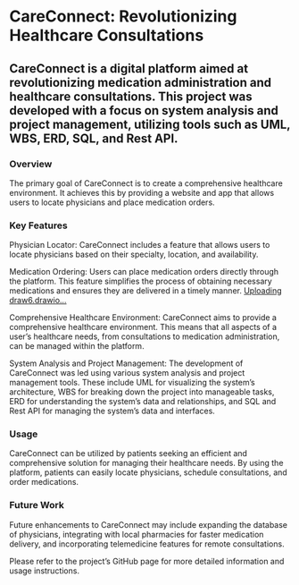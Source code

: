 # CareConnect: Revolutionizing Healthcare Consultations

## CareConnect is a digital platform aimed at revolutionizing medication administration and healthcare consultations. This project was developed with a focus on system analysis and project management, utilizing tools such as UML, WBS, ERD, SQL, and Rest API.

### Overview
The primary goal of CareConnect is to create a comprehensive healthcare environment. It achieves this by providing a website and app that allows users to locate physicians and place medication orders.

### Key Features
Physician Locator: CareConnect includes a feature that allows users to locate physicians based on their specialty, location, and availability.

Medication Ordering: Users can place medication orders directly through the platform. This feature simplifies the process of obtaining necessary medications and ensures they are delivered in a timely manner.
[Uploading draw6.drawio…]()<mxfile host="app.diagrams.net" modified="2024-02-06T18:01:05.510Z" agent="Mozilla/5.0 (Windows NT 10.0; Win64; x64) AppleWebKit/537.36 (KHTML, like Gecko) Chrome/121.0.0.0 Safari/537.36" etag="u3oYJLSw0LClOe14esai" version="23.1.1" type="device">
  <diagram name="Page-1" id="FKafXlecHgtqjbSntQCs">
    <mxGraphModel dx="1050" dy="1657" grid="1" gridSize="10" guides="1" tooltips="1" connect="1" arrows="1" fold="1" page="1" pageScale="1" pageWidth="850" pageHeight="1100" background="#D5E8D4" math="0" shadow="0">
      <root>
        <mxCell id="0" />
        <mxCell id="1" parent="0" />
        <mxCell id="N1pPKT5EksWGm8BxFDVx-1" value="Patient" style="shape=table;startSize=30;container=1;collapsible=1;childLayout=tableLayout;fixedRows=1;rowLines=0;fontStyle=1;align=center;resizeLast=1;html=1;" vertex="1" parent="1">
          <mxGeometry x="50" y="-80" width="140" height="150" as="geometry" />
        </mxCell>
        <mxCell id="N1pPKT5EksWGm8BxFDVx-2" value="" style="shape=tableRow;horizontal=0;startSize=0;swimlaneHead=0;swimlaneBody=0;fillColor=none;collapsible=0;dropTarget=0;points=[[0,0.5],[1,0.5]];portConstraint=eastwest;top=0;left=0;right=0;bottom=1;" vertex="1" parent="N1pPKT5EksWGm8BxFDVx-1">
          <mxGeometry y="30" width="140" height="30" as="geometry" />
        </mxCell>
        <mxCell id="N1pPKT5EksWGm8BxFDVx-3" value="PK" style="shape=partialRectangle;connectable=0;fillColor=none;top=0;left=0;bottom=0;right=0;fontStyle=1;overflow=hidden;whiteSpace=wrap;html=1;" vertex="1" parent="N1pPKT5EksWGm8BxFDVx-2">
          <mxGeometry width="30" height="30" as="geometry">
            <mxRectangle width="30" height="30" as="alternateBounds" />
          </mxGeometry>
        </mxCell>
        <mxCell id="N1pPKT5EksWGm8BxFDVx-4" value="PatientID" style="shape=partialRectangle;connectable=0;fillColor=none;top=0;left=0;bottom=0;right=0;align=left;spacingLeft=6;fontStyle=5;overflow=hidden;whiteSpace=wrap;html=1;" vertex="1" parent="N1pPKT5EksWGm8BxFDVx-2">
          <mxGeometry x="30" width="110" height="30" as="geometry">
            <mxRectangle width="110" height="30" as="alternateBounds" />
          </mxGeometry>
        </mxCell>
        <mxCell id="N1pPKT5EksWGm8BxFDVx-5" value="" style="shape=tableRow;horizontal=0;startSize=0;swimlaneHead=0;swimlaneBody=0;fillColor=none;collapsible=0;dropTarget=0;points=[[0,0.5],[1,0.5]];portConstraint=eastwest;top=0;left=0;right=0;bottom=0;" vertex="1" parent="N1pPKT5EksWGm8BxFDVx-1">
          <mxGeometry y="60" width="140" height="30" as="geometry" />
        </mxCell>
        <mxCell id="N1pPKT5EksWGm8BxFDVx-6" value="" style="shape=partialRectangle;connectable=0;fillColor=none;top=0;left=0;bottom=0;right=0;editable=1;overflow=hidden;whiteSpace=wrap;html=1;" vertex="1" parent="N1pPKT5EksWGm8BxFDVx-5">
          <mxGeometry width="30" height="30" as="geometry">
            <mxRectangle width="30" height="30" as="alternateBounds" />
          </mxGeometry>
        </mxCell>
        <mxCell id="N1pPKT5EksWGm8BxFDVx-7" value="FirstName" style="shape=partialRectangle;connectable=0;fillColor=none;top=0;left=0;bottom=0;right=0;align=left;spacingLeft=6;overflow=hidden;whiteSpace=wrap;html=1;" vertex="1" parent="N1pPKT5EksWGm8BxFDVx-5">
          <mxGeometry x="30" width="110" height="30" as="geometry">
            <mxRectangle width="110" height="30" as="alternateBounds" />
          </mxGeometry>
        </mxCell>
        <mxCell id="N1pPKT5EksWGm8BxFDVx-8" value="" style="shape=tableRow;horizontal=0;startSize=0;swimlaneHead=0;swimlaneBody=0;fillColor=none;collapsible=0;dropTarget=0;points=[[0,0.5],[1,0.5]];portConstraint=eastwest;top=0;left=0;right=0;bottom=0;" vertex="1" parent="N1pPKT5EksWGm8BxFDVx-1">
          <mxGeometry y="90" width="140" height="30" as="geometry" />
        </mxCell>
        <mxCell id="N1pPKT5EksWGm8BxFDVx-9" value="" style="shape=partialRectangle;connectable=0;fillColor=none;top=0;left=0;bottom=0;right=0;editable=1;overflow=hidden;whiteSpace=wrap;html=1;" vertex="1" parent="N1pPKT5EksWGm8BxFDVx-8">
          <mxGeometry width="30" height="30" as="geometry">
            <mxRectangle width="30" height="30" as="alternateBounds" />
          </mxGeometry>
        </mxCell>
        <mxCell id="N1pPKT5EksWGm8BxFDVx-10" value="DOB&lt;br&gt;" style="shape=partialRectangle;connectable=0;fillColor=none;top=0;left=0;bottom=0;right=0;align=left;spacingLeft=6;overflow=hidden;whiteSpace=wrap;html=1;" vertex="1" parent="N1pPKT5EksWGm8BxFDVx-8">
          <mxGeometry x="30" width="110" height="30" as="geometry">
            <mxRectangle width="110" height="30" as="alternateBounds" />
          </mxGeometry>
        </mxCell>
        <mxCell id="N1pPKT5EksWGm8BxFDVx-11" value="" style="shape=tableRow;horizontal=0;startSize=0;swimlaneHead=0;swimlaneBody=0;fillColor=none;collapsible=0;dropTarget=0;points=[[0,0.5],[1,0.5]];portConstraint=eastwest;top=0;left=0;right=0;bottom=0;" vertex="1" parent="N1pPKT5EksWGm8BxFDVx-1">
          <mxGeometry y="120" width="140" height="30" as="geometry" />
        </mxCell>
        <mxCell id="N1pPKT5EksWGm8BxFDVx-12" value="" style="shape=partialRectangle;connectable=0;fillColor=none;top=0;left=0;bottom=0;right=0;editable=1;overflow=hidden;whiteSpace=wrap;html=1;" vertex="1" parent="N1pPKT5EksWGm8BxFDVx-11">
          <mxGeometry width="30" height="30" as="geometry">
            <mxRectangle width="30" height="30" as="alternateBounds" />
          </mxGeometry>
        </mxCell>
        <mxCell id="N1pPKT5EksWGm8BxFDVx-13" value="MedicalHistory&lt;br&gt;" style="shape=partialRectangle;connectable=0;fillColor=none;top=0;left=0;bottom=0;right=0;align=left;spacingLeft=6;overflow=hidden;whiteSpace=wrap;html=1;" vertex="1" parent="N1pPKT5EksWGm8BxFDVx-11">
          <mxGeometry x="30" width="110" height="30" as="geometry">
            <mxRectangle width="110" height="30" as="alternateBounds" />
          </mxGeometry>
        </mxCell>
        <mxCell id="N1pPKT5EksWGm8BxFDVx-27" style="edgeStyle=orthogonalEdgeStyle;rounded=0;orthogonalLoop=1;jettySize=auto;html=1;exitX=1;exitY=0.5;exitDx=0;exitDy=0;" edge="1" parent="N1pPKT5EksWGm8BxFDVx-1" source="N1pPKT5EksWGm8BxFDVx-5" target="N1pPKT5EksWGm8BxFDVx-5">
          <mxGeometry relative="1" as="geometry" />
        </mxCell>
        <mxCell id="N1pPKT5EksWGm8BxFDVx-14" value="Medication Data" style="shape=table;startSize=30;container=1;collapsible=1;childLayout=tableLayout;fixedRows=1;rowLines=0;fontStyle=1;align=center;resizeLast=1;html=1;" vertex="1" parent="1">
          <mxGeometry x="380" y="-160" width="180" height="150" as="geometry" />
        </mxCell>
        <mxCell id="N1pPKT5EksWGm8BxFDVx-15" value="" style="shape=tableRow;horizontal=0;startSize=0;swimlaneHead=0;swimlaneBody=0;fillColor=none;collapsible=0;dropTarget=0;points=[[0,0.5],[1,0.5]];portConstraint=eastwest;top=0;left=0;right=0;bottom=1;" vertex="1" parent="N1pPKT5EksWGm8BxFDVx-14">
          <mxGeometry y="30" width="180" height="30" as="geometry" />
        </mxCell>
        <mxCell id="N1pPKT5EksWGm8BxFDVx-16" value="PK" style="shape=partialRectangle;connectable=0;fillColor=none;top=0;left=0;bottom=0;right=0;fontStyle=1;overflow=hidden;whiteSpace=wrap;html=1;" vertex="1" parent="N1pPKT5EksWGm8BxFDVx-15">
          <mxGeometry width="30" height="30" as="geometry">
            <mxRectangle width="30" height="30" as="alternateBounds" />
          </mxGeometry>
        </mxCell>
        <mxCell id="N1pPKT5EksWGm8BxFDVx-17" value="MedicationID" style="shape=partialRectangle;connectable=0;fillColor=none;top=0;left=0;bottom=0;right=0;align=left;spacingLeft=6;fontStyle=5;overflow=hidden;whiteSpace=wrap;html=1;" vertex="1" parent="N1pPKT5EksWGm8BxFDVx-15">
          <mxGeometry x="30" width="150" height="30" as="geometry">
            <mxRectangle width="150" height="30" as="alternateBounds" />
          </mxGeometry>
        </mxCell>
        <mxCell id="N1pPKT5EksWGm8BxFDVx-18" value="" style="shape=tableRow;horizontal=0;startSize=0;swimlaneHead=0;swimlaneBody=0;fillColor=none;collapsible=0;dropTarget=0;points=[[0,0.5],[1,0.5]];portConstraint=eastwest;top=0;left=0;right=0;bottom=0;" vertex="1" parent="N1pPKT5EksWGm8BxFDVx-14">
          <mxGeometry y="60" width="180" height="30" as="geometry" />
        </mxCell>
        <mxCell id="N1pPKT5EksWGm8BxFDVx-19" value="" style="shape=partialRectangle;connectable=0;fillColor=none;top=0;left=0;bottom=0;right=0;editable=1;overflow=hidden;whiteSpace=wrap;html=1;" vertex="1" parent="N1pPKT5EksWGm8BxFDVx-18">
          <mxGeometry width="30" height="30" as="geometry">
            <mxRectangle width="30" height="30" as="alternateBounds" />
          </mxGeometry>
        </mxCell>
        <mxCell id="N1pPKT5EksWGm8BxFDVx-20" value="MedicationName" style="shape=partialRectangle;connectable=0;fillColor=none;top=0;left=0;bottom=0;right=0;align=left;spacingLeft=6;overflow=hidden;whiteSpace=wrap;html=1;" vertex="1" parent="N1pPKT5EksWGm8BxFDVx-18">
          <mxGeometry x="30" width="150" height="30" as="geometry">
            <mxRectangle width="150" height="30" as="alternateBounds" />
          </mxGeometry>
        </mxCell>
        <mxCell id="N1pPKT5EksWGm8BxFDVx-21" value="" style="shape=tableRow;horizontal=0;startSize=0;swimlaneHead=0;swimlaneBody=0;fillColor=none;collapsible=0;dropTarget=0;points=[[0,0.5],[1,0.5]];portConstraint=eastwest;top=0;left=0;right=0;bottom=0;" vertex="1" parent="N1pPKT5EksWGm8BxFDVx-14">
          <mxGeometry y="90" width="180" height="30" as="geometry" />
        </mxCell>
        <mxCell id="N1pPKT5EksWGm8BxFDVx-22" value="" style="shape=partialRectangle;connectable=0;fillColor=none;top=0;left=0;bottom=0;right=0;editable=1;overflow=hidden;whiteSpace=wrap;html=1;" vertex="1" parent="N1pPKT5EksWGm8BxFDVx-21">
          <mxGeometry width="30" height="30" as="geometry">
            <mxRectangle width="30" height="30" as="alternateBounds" />
          </mxGeometry>
        </mxCell>
        <mxCell id="N1pPKT5EksWGm8BxFDVx-23" value="PrescriptionDate" style="shape=partialRectangle;connectable=0;fillColor=none;top=0;left=0;bottom=0;right=0;align=left;spacingLeft=6;overflow=hidden;whiteSpace=wrap;html=1;" vertex="1" parent="N1pPKT5EksWGm8BxFDVx-21">
          <mxGeometry x="30" width="150" height="30" as="geometry">
            <mxRectangle width="150" height="30" as="alternateBounds" />
          </mxGeometry>
        </mxCell>
        <mxCell id="N1pPKT5EksWGm8BxFDVx-24" value="" style="shape=tableRow;horizontal=0;startSize=0;swimlaneHead=0;swimlaneBody=0;fillColor=none;collapsible=0;dropTarget=0;points=[[0,0.5],[1,0.5]];portConstraint=eastwest;top=0;left=0;right=0;bottom=0;" vertex="1" parent="N1pPKT5EksWGm8BxFDVx-14">
          <mxGeometry y="120" width="180" height="30" as="geometry" />
        </mxCell>
        <mxCell id="N1pPKT5EksWGm8BxFDVx-25" value="" style="shape=partialRectangle;connectable=0;fillColor=none;top=0;left=0;bottom=0;right=0;editable=1;overflow=hidden;whiteSpace=wrap;html=1;" vertex="1" parent="N1pPKT5EksWGm8BxFDVx-24">
          <mxGeometry width="30" height="30" as="geometry">
            <mxRectangle width="30" height="30" as="alternateBounds" />
          </mxGeometry>
        </mxCell>
        <mxCell id="N1pPKT5EksWGm8BxFDVx-26" value="PrescriptionProvider" style="shape=partialRectangle;connectable=0;fillColor=none;top=0;left=0;bottom=0;right=0;align=left;spacingLeft=6;overflow=hidden;whiteSpace=wrap;html=1;" vertex="1" parent="N1pPKT5EksWGm8BxFDVx-24">
          <mxGeometry x="30" width="150" height="30" as="geometry">
            <mxRectangle width="150" height="30" as="alternateBounds" />
          </mxGeometry>
        </mxCell>
        <mxCell id="N1pPKT5EksWGm8BxFDVx-28" value="Appointment" style="shape=table;startSize=30;container=1;collapsible=1;childLayout=tableLayout;fixedRows=1;rowLines=0;fontStyle=1;align=center;resizeLast=1;html=1;" vertex="1" parent="1">
          <mxGeometry x="350" y="40" width="160" height="160" as="geometry" />
        </mxCell>
        <mxCell id="N1pPKT5EksWGm8BxFDVx-29" value="" style="shape=tableRow;horizontal=0;startSize=0;swimlaneHead=0;swimlaneBody=0;fillColor=none;collapsible=0;dropTarget=0;points=[[0,0.5],[1,0.5]];portConstraint=eastwest;top=0;left=0;right=0;bottom=1;" vertex="1" parent="N1pPKT5EksWGm8BxFDVx-28">
          <mxGeometry y="30" width="160" height="30" as="geometry" />
        </mxCell>
        <mxCell id="N1pPKT5EksWGm8BxFDVx-30" value="PK" style="shape=partialRectangle;connectable=0;fillColor=none;top=0;left=0;bottom=0;right=0;fontStyle=1;overflow=hidden;whiteSpace=wrap;html=1;" vertex="1" parent="N1pPKT5EksWGm8BxFDVx-29">
          <mxGeometry width="30" height="30" as="geometry">
            <mxRectangle width="30" height="30" as="alternateBounds" />
          </mxGeometry>
        </mxCell>
        <mxCell id="N1pPKT5EksWGm8BxFDVx-31" value="AppointmentID" style="shape=partialRectangle;connectable=0;fillColor=none;top=0;left=0;bottom=0;right=0;align=left;spacingLeft=6;fontStyle=5;overflow=hidden;whiteSpace=wrap;html=1;" vertex="1" parent="N1pPKT5EksWGm8BxFDVx-29">
          <mxGeometry x="30" width="130" height="30" as="geometry">
            <mxRectangle width="130" height="30" as="alternateBounds" />
          </mxGeometry>
        </mxCell>
        <mxCell id="N1pPKT5EksWGm8BxFDVx-32" value="" style="shape=tableRow;horizontal=0;startSize=0;swimlaneHead=0;swimlaneBody=0;fillColor=none;collapsible=0;dropTarget=0;points=[[0,0.5],[1,0.5]];portConstraint=eastwest;top=0;left=0;right=0;bottom=0;" vertex="1" parent="N1pPKT5EksWGm8BxFDVx-28">
          <mxGeometry y="60" width="160" height="40" as="geometry" />
        </mxCell>
        <mxCell id="N1pPKT5EksWGm8BxFDVx-33" value="" style="shape=partialRectangle;connectable=0;fillColor=none;top=0;left=0;bottom=0;right=0;editable=1;overflow=hidden;whiteSpace=wrap;html=1;" vertex="1" parent="N1pPKT5EksWGm8BxFDVx-32">
          <mxGeometry width="30" height="40" as="geometry">
            <mxRectangle width="30" height="40" as="alternateBounds" />
          </mxGeometry>
        </mxCell>
        <mxCell id="N1pPKT5EksWGm8BxFDVx-34" value="PatientID" style="shape=partialRectangle;connectable=0;fillColor=none;top=0;left=0;bottom=0;right=0;align=left;spacingLeft=6;overflow=hidden;whiteSpace=wrap;html=1;" vertex="1" parent="N1pPKT5EksWGm8BxFDVx-32">
          <mxGeometry x="30" width="130" height="40" as="geometry">
            <mxRectangle width="130" height="40" as="alternateBounds" />
          </mxGeometry>
        </mxCell>
        <mxCell id="N1pPKT5EksWGm8BxFDVx-35" value="" style="shape=tableRow;horizontal=0;startSize=0;swimlaneHead=0;swimlaneBody=0;fillColor=none;collapsible=0;dropTarget=0;points=[[0,0.5],[1,0.5]];portConstraint=eastwest;top=0;left=0;right=0;bottom=0;" vertex="1" parent="N1pPKT5EksWGm8BxFDVx-28">
          <mxGeometry y="100" width="160" height="30" as="geometry" />
        </mxCell>
        <mxCell id="N1pPKT5EksWGm8BxFDVx-36" value="" style="shape=partialRectangle;connectable=0;fillColor=none;top=0;left=0;bottom=0;right=0;editable=1;overflow=hidden;whiteSpace=wrap;html=1;" vertex="1" parent="N1pPKT5EksWGm8BxFDVx-35">
          <mxGeometry width="30" height="30" as="geometry">
            <mxRectangle width="30" height="30" as="alternateBounds" />
          </mxGeometry>
        </mxCell>
        <mxCell id="N1pPKT5EksWGm8BxFDVx-37" value="DateTime" style="shape=partialRectangle;connectable=0;fillColor=none;top=0;left=0;bottom=0;right=0;align=left;spacingLeft=6;overflow=hidden;whiteSpace=wrap;html=1;" vertex="1" parent="N1pPKT5EksWGm8BxFDVx-35">
          <mxGeometry x="30" width="130" height="30" as="geometry">
            <mxRectangle width="130" height="30" as="alternateBounds" />
          </mxGeometry>
        </mxCell>
        <mxCell id="N1pPKT5EksWGm8BxFDVx-38" value="" style="shape=tableRow;horizontal=0;startSize=0;swimlaneHead=0;swimlaneBody=0;fillColor=none;collapsible=0;dropTarget=0;points=[[0,0.5],[1,0.5]];portConstraint=eastwest;top=0;left=0;right=0;bottom=0;" vertex="1" parent="N1pPKT5EksWGm8BxFDVx-28">
          <mxGeometry y="130" width="160" height="30" as="geometry" />
        </mxCell>
        <mxCell id="N1pPKT5EksWGm8BxFDVx-39" value="" style="shape=partialRectangle;connectable=0;fillColor=none;top=0;left=0;bottom=0;right=0;editable=1;overflow=hidden;whiteSpace=wrap;html=1;" vertex="1" parent="N1pPKT5EksWGm8BxFDVx-38">
          <mxGeometry width="30" height="30" as="geometry">
            <mxRectangle width="30" height="30" as="alternateBounds" />
          </mxGeometry>
        </mxCell>
        <mxCell id="N1pPKT5EksWGm8BxFDVx-40" value="Book()" style="shape=partialRectangle;connectable=0;fillColor=none;top=0;left=0;bottom=0;right=0;align=left;spacingLeft=6;overflow=hidden;whiteSpace=wrap;html=1;" vertex="1" parent="N1pPKT5EksWGm8BxFDVx-38">
          <mxGeometry x="30" width="130" height="30" as="geometry">
            <mxRectangle width="130" height="30" as="alternateBounds" />
          </mxGeometry>
        </mxCell>
        <mxCell id="N1pPKT5EksWGm8BxFDVx-41" value="Doctor" style="shape=table;startSize=30;container=1;collapsible=1;childLayout=tableLayout;fixedRows=1;rowLines=0;fontStyle=1;align=center;resizeLast=1;html=1;" vertex="1" parent="1">
          <mxGeometry x="700" y="-30" width="120" height="150" as="geometry" />
        </mxCell>
        <mxCell id="N1pPKT5EksWGm8BxFDVx-42" value="" style="shape=tableRow;horizontal=0;startSize=0;swimlaneHead=0;swimlaneBody=0;fillColor=none;collapsible=0;dropTarget=0;points=[[0,0.5],[1,0.5]];portConstraint=eastwest;top=0;left=0;right=0;bottom=1;" vertex="1" parent="N1pPKT5EksWGm8BxFDVx-41">
          <mxGeometry y="30" width="120" height="30" as="geometry" />
        </mxCell>
        <mxCell id="N1pPKT5EksWGm8BxFDVx-43" value="PK" style="shape=partialRectangle;connectable=0;fillColor=none;top=0;left=0;bottom=0;right=0;fontStyle=1;overflow=hidden;whiteSpace=wrap;html=1;" vertex="1" parent="N1pPKT5EksWGm8BxFDVx-42">
          <mxGeometry width="30" height="30" as="geometry">
            <mxRectangle width="30" height="30" as="alternateBounds" />
          </mxGeometry>
        </mxCell>
        <mxCell id="N1pPKT5EksWGm8BxFDVx-44" value="DoctoriD" style="shape=partialRectangle;connectable=0;fillColor=none;top=0;left=0;bottom=0;right=0;align=left;spacingLeft=6;fontStyle=5;overflow=hidden;whiteSpace=wrap;html=1;" vertex="1" parent="N1pPKT5EksWGm8BxFDVx-42">
          <mxGeometry x="30" width="90" height="30" as="geometry">
            <mxRectangle width="90" height="30" as="alternateBounds" />
          </mxGeometry>
        </mxCell>
        <mxCell id="N1pPKT5EksWGm8BxFDVx-45" value="" style="shape=tableRow;horizontal=0;startSize=0;swimlaneHead=0;swimlaneBody=0;fillColor=none;collapsible=0;dropTarget=0;points=[[0,0.5],[1,0.5]];portConstraint=eastwest;top=0;left=0;right=0;bottom=0;" vertex="1" parent="N1pPKT5EksWGm8BxFDVx-41">
          <mxGeometry y="60" width="120" height="30" as="geometry" />
        </mxCell>
        <mxCell id="N1pPKT5EksWGm8BxFDVx-46" value="" style="shape=partialRectangle;connectable=0;fillColor=none;top=0;left=0;bottom=0;right=0;editable=1;overflow=hidden;whiteSpace=wrap;html=1;" vertex="1" parent="N1pPKT5EksWGm8BxFDVx-45">
          <mxGeometry width="30" height="30" as="geometry">
            <mxRectangle width="30" height="30" as="alternateBounds" />
          </mxGeometry>
        </mxCell>
        <mxCell id="N1pPKT5EksWGm8BxFDVx-47" value="CheckPatient" style="shape=partialRectangle;connectable=0;fillColor=none;top=0;left=0;bottom=0;right=0;align=left;spacingLeft=6;overflow=hidden;whiteSpace=wrap;html=1;" vertex="1" parent="N1pPKT5EksWGm8BxFDVx-45">
          <mxGeometry x="30" width="90" height="30" as="geometry">
            <mxRectangle width="90" height="30" as="alternateBounds" />
          </mxGeometry>
        </mxCell>
        <mxCell id="N1pPKT5EksWGm8BxFDVx-48" value="" style="shape=tableRow;horizontal=0;startSize=0;swimlaneHead=0;swimlaneBody=0;fillColor=none;collapsible=0;dropTarget=0;points=[[0,0.5],[1,0.5]];portConstraint=eastwest;top=0;left=0;right=0;bottom=0;" vertex="1" parent="N1pPKT5EksWGm8BxFDVx-41">
          <mxGeometry y="90" width="120" height="30" as="geometry" />
        </mxCell>
        <mxCell id="N1pPKT5EksWGm8BxFDVx-49" value="" style="shape=partialRectangle;connectable=0;fillColor=none;top=0;left=0;bottom=0;right=0;editable=1;overflow=hidden;whiteSpace=wrap;html=1;" vertex="1" parent="N1pPKT5EksWGm8BxFDVx-48">
          <mxGeometry width="30" height="30" as="geometry">
            <mxRectangle width="30" height="30" as="alternateBounds" />
          </mxGeometry>
        </mxCell>
        <mxCell id="N1pPKT5EksWGm8BxFDVx-50" value="ProvidePrescpn" style="shape=partialRectangle;connectable=0;fillColor=none;top=0;left=0;bottom=0;right=0;align=left;spacingLeft=6;overflow=hidden;whiteSpace=wrap;html=1;" vertex="1" parent="N1pPKT5EksWGm8BxFDVx-48">
          <mxGeometry x="30" width="90" height="30" as="geometry">
            <mxRectangle width="90" height="30" as="alternateBounds" />
          </mxGeometry>
        </mxCell>
        <mxCell id="N1pPKT5EksWGm8BxFDVx-51" value="" style="shape=tableRow;horizontal=0;startSize=0;swimlaneHead=0;swimlaneBody=0;fillColor=none;collapsible=0;dropTarget=0;points=[[0,0.5],[1,0.5]];portConstraint=eastwest;top=0;left=0;right=0;bottom=0;" vertex="1" parent="N1pPKT5EksWGm8BxFDVx-41">
          <mxGeometry y="120" width="120" height="30" as="geometry" />
        </mxCell>
        <mxCell id="N1pPKT5EksWGm8BxFDVx-52" value="" style="shape=partialRectangle;connectable=0;fillColor=none;top=0;left=0;bottom=0;right=0;editable=1;overflow=hidden;whiteSpace=wrap;html=1;" vertex="1" parent="N1pPKT5EksWGm8BxFDVx-51">
          <mxGeometry width="30" height="30" as="geometry">
            <mxRectangle width="30" height="30" as="alternateBounds" />
          </mxGeometry>
        </mxCell>
        <mxCell id="N1pPKT5EksWGm8BxFDVx-53" value="Designation&lt;br&gt;" style="shape=partialRectangle;connectable=0;fillColor=none;top=0;left=0;bottom=0;right=0;align=left;spacingLeft=6;overflow=hidden;whiteSpace=wrap;html=1;" vertex="1" parent="N1pPKT5EksWGm8BxFDVx-51">
          <mxGeometry x="30" width="90" height="30" as="geometry">
            <mxRectangle width="90" height="30" as="alternateBounds" />
          </mxGeometry>
        </mxCell>
        <mxCell id="N1pPKT5EksWGm8BxFDVx-54" value="Analytics Data" style="shape=table;startSize=30;container=1;collapsible=1;childLayout=tableLayout;fixedRows=1;rowLines=0;fontStyle=1;align=center;resizeLast=1;html=1;" vertex="1" parent="1">
          <mxGeometry x="640" y="220" width="180" height="150" as="geometry" />
        </mxCell>
        <mxCell id="N1pPKT5EksWGm8BxFDVx-55" value="" style="shape=tableRow;horizontal=0;startSize=0;swimlaneHead=0;swimlaneBody=0;fillColor=none;collapsible=0;dropTarget=0;points=[[0,0.5],[1,0.5]];portConstraint=eastwest;top=0;left=0;right=0;bottom=1;" vertex="1" parent="N1pPKT5EksWGm8BxFDVx-54">
          <mxGeometry y="30" width="180" height="30" as="geometry" />
        </mxCell>
        <mxCell id="N1pPKT5EksWGm8BxFDVx-56" value="PK" style="shape=partialRectangle;connectable=0;fillColor=none;top=0;left=0;bottom=0;right=0;fontStyle=1;overflow=hidden;whiteSpace=wrap;html=1;" vertex="1" parent="N1pPKT5EksWGm8BxFDVx-55">
          <mxGeometry width="30" height="30" as="geometry">
            <mxRectangle width="30" height="30" as="alternateBounds" />
          </mxGeometry>
        </mxCell>
        <mxCell id="N1pPKT5EksWGm8BxFDVx-57" value="ReportID" style="shape=partialRectangle;connectable=0;fillColor=none;top=0;left=0;bottom=0;right=0;align=left;spacingLeft=6;fontStyle=5;overflow=hidden;whiteSpace=wrap;html=1;" vertex="1" parent="N1pPKT5EksWGm8BxFDVx-55">
          <mxGeometry x="30" width="150" height="30" as="geometry">
            <mxRectangle width="150" height="30" as="alternateBounds" />
          </mxGeometry>
        </mxCell>
        <mxCell id="N1pPKT5EksWGm8BxFDVx-58" value="" style="shape=tableRow;horizontal=0;startSize=0;swimlaneHead=0;swimlaneBody=0;fillColor=none;collapsible=0;dropTarget=0;points=[[0,0.5],[1,0.5]];portConstraint=eastwest;top=0;left=0;right=0;bottom=0;" vertex="1" parent="N1pPKT5EksWGm8BxFDVx-54">
          <mxGeometry y="60" width="180" height="30" as="geometry" />
        </mxCell>
        <mxCell id="N1pPKT5EksWGm8BxFDVx-59" value="" style="shape=partialRectangle;connectable=0;fillColor=none;top=0;left=0;bottom=0;right=0;editable=1;overflow=hidden;whiteSpace=wrap;html=1;" vertex="1" parent="N1pPKT5EksWGm8BxFDVx-58">
          <mxGeometry width="30" height="30" as="geometry">
            <mxRectangle width="30" height="30" as="alternateBounds" />
          </mxGeometry>
        </mxCell>
        <mxCell id="N1pPKT5EksWGm8BxFDVx-60" value="PatientID" style="shape=partialRectangle;connectable=0;fillColor=none;top=0;left=0;bottom=0;right=0;align=left;spacingLeft=6;overflow=hidden;whiteSpace=wrap;html=1;" vertex="1" parent="N1pPKT5EksWGm8BxFDVx-58">
          <mxGeometry x="30" width="150" height="30" as="geometry">
            <mxRectangle width="150" height="30" as="alternateBounds" />
          </mxGeometry>
        </mxCell>
        <mxCell id="N1pPKT5EksWGm8BxFDVx-61" value="" style="shape=tableRow;horizontal=0;startSize=0;swimlaneHead=0;swimlaneBody=0;fillColor=none;collapsible=0;dropTarget=0;points=[[0,0.5],[1,0.5]];portConstraint=eastwest;top=0;left=0;right=0;bottom=0;" vertex="1" parent="N1pPKT5EksWGm8BxFDVx-54">
          <mxGeometry y="90" width="180" height="30" as="geometry" />
        </mxCell>
        <mxCell id="N1pPKT5EksWGm8BxFDVx-62" value="" style="shape=partialRectangle;connectable=0;fillColor=none;top=0;left=0;bottom=0;right=0;editable=1;overflow=hidden;whiteSpace=wrap;html=1;" vertex="1" parent="N1pPKT5EksWGm8BxFDVx-61">
          <mxGeometry width="30" height="30" as="geometry">
            <mxRectangle width="30" height="30" as="alternateBounds" />
          </mxGeometry>
        </mxCell>
        <mxCell id="N1pPKT5EksWGm8BxFDVx-63" value="ProviderID" style="shape=partialRectangle;connectable=0;fillColor=none;top=0;left=0;bottom=0;right=0;align=left;spacingLeft=6;overflow=hidden;whiteSpace=wrap;html=1;" vertex="1" parent="N1pPKT5EksWGm8BxFDVx-61">
          <mxGeometry x="30" width="150" height="30" as="geometry">
            <mxRectangle width="150" height="30" as="alternateBounds" />
          </mxGeometry>
        </mxCell>
        <mxCell id="N1pPKT5EksWGm8BxFDVx-64" value="" style="shape=tableRow;horizontal=0;startSize=0;swimlaneHead=0;swimlaneBody=0;fillColor=none;collapsible=0;dropTarget=0;points=[[0,0.5],[1,0.5]];portConstraint=eastwest;top=0;left=0;right=0;bottom=0;" vertex="1" parent="N1pPKT5EksWGm8BxFDVx-54">
          <mxGeometry y="120" width="180" height="30" as="geometry" />
        </mxCell>
        <mxCell id="N1pPKT5EksWGm8BxFDVx-65" value="" style="shape=partialRectangle;connectable=0;fillColor=none;top=0;left=0;bottom=0;right=0;editable=1;overflow=hidden;whiteSpace=wrap;html=1;" vertex="1" parent="N1pPKT5EksWGm8BxFDVx-64">
          <mxGeometry width="30" height="30" as="geometry">
            <mxRectangle width="30" height="30" as="alternateBounds" />
          </mxGeometry>
        </mxCell>
        <mxCell id="N1pPKT5EksWGm8BxFDVx-66" value="HealthMetrics&lt;br&gt;" style="shape=partialRectangle;connectable=0;fillColor=none;top=0;left=0;bottom=0;right=0;align=left;spacingLeft=6;overflow=hidden;whiteSpace=wrap;html=1;" vertex="1" parent="N1pPKT5EksWGm8BxFDVx-64">
          <mxGeometry x="30" width="150" height="30" as="geometry">
            <mxRectangle width="150" height="30" as="alternateBounds" />
          </mxGeometry>
        </mxCell>
        <mxCell id="N1pPKT5EksWGm8BxFDVx-67" value="Health Record" style="shape=table;startSize=30;container=1;collapsible=1;childLayout=tableLayout;fixedRows=1;rowLines=0;fontStyle=1;align=center;resizeLast=1;html=1;" vertex="1" parent="1">
          <mxGeometry x="20" y="130" width="180" height="150" as="geometry" />
        </mxCell>
        <mxCell id="N1pPKT5EksWGm8BxFDVx-68" value="" style="shape=tableRow;horizontal=0;startSize=0;swimlaneHead=0;swimlaneBody=0;fillColor=none;collapsible=0;dropTarget=0;points=[[0,0.5],[1,0.5]];portConstraint=eastwest;top=0;left=0;right=0;bottom=1;" vertex="1" parent="N1pPKT5EksWGm8BxFDVx-67">
          <mxGeometry y="30" width="180" height="30" as="geometry" />
        </mxCell>
        <mxCell id="N1pPKT5EksWGm8BxFDVx-69" value="PK" style="shape=partialRectangle;connectable=0;fillColor=none;top=0;left=0;bottom=0;right=0;fontStyle=1;overflow=hidden;whiteSpace=wrap;html=1;" vertex="1" parent="N1pPKT5EksWGm8BxFDVx-68">
          <mxGeometry width="30" height="30" as="geometry">
            <mxRectangle width="30" height="30" as="alternateBounds" />
          </mxGeometry>
        </mxCell>
        <mxCell id="N1pPKT5EksWGm8BxFDVx-70" value="HealthRecordID" style="shape=partialRectangle;connectable=0;fillColor=none;top=0;left=0;bottom=0;right=0;align=left;spacingLeft=6;fontStyle=5;overflow=hidden;whiteSpace=wrap;html=1;" vertex="1" parent="N1pPKT5EksWGm8BxFDVx-68">
          <mxGeometry x="30" width="150" height="30" as="geometry">
            <mxRectangle width="150" height="30" as="alternateBounds" />
          </mxGeometry>
        </mxCell>
        <mxCell id="N1pPKT5EksWGm8BxFDVx-71" value="" style="shape=tableRow;horizontal=0;startSize=0;swimlaneHead=0;swimlaneBody=0;fillColor=none;collapsible=0;dropTarget=0;points=[[0,0.5],[1,0.5]];portConstraint=eastwest;top=0;left=0;right=0;bottom=0;" vertex="1" parent="N1pPKT5EksWGm8BxFDVx-67">
          <mxGeometry y="60" width="180" height="30" as="geometry" />
        </mxCell>
        <mxCell id="N1pPKT5EksWGm8BxFDVx-72" value="" style="shape=partialRectangle;connectable=0;fillColor=none;top=0;left=0;bottom=0;right=0;editable=1;overflow=hidden;whiteSpace=wrap;html=1;" vertex="1" parent="N1pPKT5EksWGm8BxFDVx-71">
          <mxGeometry width="30" height="30" as="geometry">
            <mxRectangle width="30" height="30" as="alternateBounds" />
          </mxGeometry>
        </mxCell>
        <mxCell id="N1pPKT5EksWGm8BxFDVx-73" value="PatientID" style="shape=partialRectangle;connectable=0;fillColor=none;top=0;left=0;bottom=0;right=0;align=left;spacingLeft=6;overflow=hidden;whiteSpace=wrap;html=1;" vertex="1" parent="N1pPKT5EksWGm8BxFDVx-71">
          <mxGeometry x="30" width="150" height="30" as="geometry">
            <mxRectangle width="150" height="30" as="alternateBounds" />
          </mxGeometry>
        </mxCell>
        <mxCell id="N1pPKT5EksWGm8BxFDVx-74" value="" style="shape=tableRow;horizontal=0;startSize=0;swimlaneHead=0;swimlaneBody=0;fillColor=none;collapsible=0;dropTarget=0;points=[[0,0.5],[1,0.5]];portConstraint=eastwest;top=0;left=0;right=0;bottom=0;" vertex="1" parent="N1pPKT5EksWGm8BxFDVx-67">
          <mxGeometry y="90" width="180" height="30" as="geometry" />
        </mxCell>
        <mxCell id="N1pPKT5EksWGm8BxFDVx-75" value="" style="shape=partialRectangle;connectable=0;fillColor=none;top=0;left=0;bottom=0;right=0;editable=1;overflow=hidden;whiteSpace=wrap;html=1;" vertex="1" parent="N1pPKT5EksWGm8BxFDVx-74">
          <mxGeometry width="30" height="30" as="geometry">
            <mxRectangle width="30" height="30" as="alternateBounds" />
          </mxGeometry>
        </mxCell>
        <mxCell id="N1pPKT5EksWGm8BxFDVx-76" value="VisitDate" style="shape=partialRectangle;connectable=0;fillColor=none;top=0;left=0;bottom=0;right=0;align=left;spacingLeft=6;overflow=hidden;whiteSpace=wrap;html=1;" vertex="1" parent="N1pPKT5EksWGm8BxFDVx-74">
          <mxGeometry x="30" width="150" height="30" as="geometry">
            <mxRectangle width="150" height="30" as="alternateBounds" />
          </mxGeometry>
        </mxCell>
        <mxCell id="N1pPKT5EksWGm8BxFDVx-77" value="" style="shape=tableRow;horizontal=0;startSize=0;swimlaneHead=0;swimlaneBody=0;fillColor=none;collapsible=0;dropTarget=0;points=[[0,0.5],[1,0.5]];portConstraint=eastwest;top=0;left=0;right=0;bottom=0;" vertex="1" parent="N1pPKT5EksWGm8BxFDVx-67">
          <mxGeometry y="120" width="180" height="30" as="geometry" />
        </mxCell>
        <mxCell id="N1pPKT5EksWGm8BxFDVx-78" value="" style="shape=partialRectangle;connectable=0;fillColor=none;top=0;left=0;bottom=0;right=0;editable=1;overflow=hidden;whiteSpace=wrap;html=1;" vertex="1" parent="N1pPKT5EksWGm8BxFDVx-77">
          <mxGeometry width="30" height="30" as="geometry">
            <mxRectangle width="30" height="30" as="alternateBounds" />
          </mxGeometry>
        </mxCell>
        <mxCell id="N1pPKT5EksWGm8BxFDVx-79" value="TreatmentPlans" style="shape=partialRectangle;connectable=0;fillColor=none;top=0;left=0;bottom=0;right=0;align=left;spacingLeft=6;overflow=hidden;whiteSpace=wrap;html=1;" vertex="1" parent="N1pPKT5EksWGm8BxFDVx-77">
          <mxGeometry x="30" width="150" height="30" as="geometry">
            <mxRectangle width="150" height="30" as="alternateBounds" />
          </mxGeometry>
        </mxCell>
        <mxCell id="N1pPKT5EksWGm8BxFDVx-80" value="" style="edgeStyle=entityRelationEdgeStyle;fontSize=12;html=1;endArrow=ERmany;endFill=0;rounded=0;entryX=1;entryY=0.5;entryDx=0;entryDy=0;startArrow=ERone;startFill=0;" edge="1" parent="1" source="N1pPKT5EksWGm8BxFDVx-67" target="N1pPKT5EksWGm8BxFDVx-2">
          <mxGeometry width="100" height="100" relative="1" as="geometry">
            <mxPoint x="210" y="140" as="sourcePoint" />
            <mxPoint x="470" y="40" as="targetPoint" />
            <Array as="points">
              <mxPoint x="200" y="120" />
              <mxPoint x="200" y="120" />
              <mxPoint x="210" y="190" />
            </Array>
          </mxGeometry>
        </mxCell>
        <mxCell id="N1pPKT5EksWGm8BxFDVx-82" value="" style="edgeStyle=segmentEdgeStyle;endArrow=ERone;html=1;curved=0;rounded=0;endSize=8;startSize=8;exitX=0.417;exitY=-0.009;exitDx=0;exitDy=0;exitPerimeter=0;entryX=0.677;entryY=-0.017;entryDx=0;entryDy=0;entryPerimeter=0;startArrow=ERone;startFill=0;endFill=0;" edge="1" parent="1" source="N1pPKT5EksWGm8BxFDVx-1" target="N1pPKT5EksWGm8BxFDVx-41">
          <mxGeometry width="50" height="50" relative="1" as="geometry">
            <mxPoint x="400" y="70" as="sourcePoint" />
            <mxPoint x="790" y="-173.2000732421875" as="targetPoint" />
            <Array as="points">
              <mxPoint x="108" y="-190" />
              <mxPoint x="781" y="-190" />
            </Array>
          </mxGeometry>
        </mxCell>
        <mxCell id="N1pPKT5EksWGm8BxFDVx-83" value="" style="edgeStyle=segmentEdgeStyle;endArrow=ERmany;html=1;curved=0;rounded=0;endSize=8;startSize=8;startArrow=ERone;startFill=0;endFill=0;" edge="1" parent="1">
          <mxGeometry width="50" height="50" relative="1" as="geometry">
            <mxPoint x="147" y="-80" as="sourcePoint" />
            <mxPoint x="448" y="40" as="targetPoint" />
            <Array as="points">
              <mxPoint x="147" y="-140" />
              <mxPoint x="310" y="-140" />
              <mxPoint x="310" y="10" />
              <mxPoint x="448" y="10" />
            </Array>
          </mxGeometry>
        </mxCell>
        <mxCell id="N1pPKT5EksWGm8BxFDVx-86" value="" style="edgeStyle=segmentEdgeStyle;endArrow=classic;html=1;curved=0;rounded=0;endSize=8;startSize=8;entryX=0.25;entryY=0;entryDx=0;entryDy=0;exitX=0.998;exitY=0.94;exitDx=0;exitDy=0;exitPerimeter=0;" edge="1" parent="1" source="N1pPKT5EksWGm8BxFDVx-24" target="N1pPKT5EksWGm8BxFDVx-41">
          <mxGeometry width="50" height="50" relative="1" as="geometry">
            <mxPoint x="560" y="20" as="sourcePoint" />
            <mxPoint x="720" y="-70" as="targetPoint" />
            <Array as="points">
              <mxPoint x="560" y="20" />
              <mxPoint x="600" y="20" />
              <mxPoint x="600" y="-80" />
              <mxPoint x="730" y="-80" />
            </Array>
          </mxGeometry>
        </mxCell>
        <mxCell id="N1pPKT5EksWGm8BxFDVx-88" value="" style="endArrow=ERmany;startArrow=ERone;html=1;rounded=0;exitX=0.75;exitY=0;exitDx=0;exitDy=0;startFill=0;endFill=0;" edge="1" parent="1" source="N1pPKT5EksWGm8BxFDVx-67">
          <mxGeometry width="50" height="50" relative="1" as="geometry">
            <mxPoint x="400" y="80" as="sourcePoint" />
            <mxPoint x="155" y="70" as="targetPoint" />
          </mxGeometry>
        </mxCell>
        <mxCell id="N1pPKT5EksWGm8BxFDVx-90" value="" style="endArrow=ERone;startArrow=ERone;html=1;rounded=0;entryX=0.543;entryY=1.06;entryDx=0;entryDy=0;entryPerimeter=0;startFill=0;endFill=0;exitX=0.696;exitY=-0.015;exitDx=0;exitDy=0;exitPerimeter=0;" edge="1" parent="1" source="N1pPKT5EksWGm8BxFDVx-54" target="N1pPKT5EksWGm8BxFDVx-51">
          <mxGeometry width="50" height="50" relative="1" as="geometry">
            <mxPoint x="765" y="210" as="sourcePoint" />
            <mxPoint x="450" y="30" as="targetPoint" />
          </mxGeometry>
        </mxCell>
        <mxCell id="N1pPKT5EksWGm8BxFDVx-91" value="" style="edgeStyle=segmentEdgeStyle;endArrow=ERoneToMany;html=1;curved=0;rounded=0;endSize=8;startSize=8;exitX=0;exitY=0.5;exitDx=0;exitDy=0;entryX=0.834;entryY=-0.015;entryDx=0;entryDy=0;entryPerimeter=0;endFill=0;startArrow=ERone;startFill=0;" edge="1" parent="1" source="N1pPKT5EksWGm8BxFDVx-55" target="N1pPKT5EksWGm8BxFDVx-1">
          <mxGeometry width="50" height="50" relative="1" as="geometry">
            <mxPoint x="370" y="290" as="sourcePoint" />
            <mxPoint x="170" y="-100" as="targetPoint" />
            <Array as="points">
              <mxPoint x="300" y="265" />
              <mxPoint x="300" y="-110" />
              <mxPoint x="167" y="-110" />
            </Array>
          </mxGeometry>
        </mxCell>
        <mxCell id="N1pPKT5EksWGm8BxFDVx-92" value="" style="edgeStyle=segmentEdgeStyle;endArrow=none;html=1;curved=0;rounded=0;endSize=8;startSize=8;exitX=1;exitY=0.5;exitDx=0;exitDy=0;entryX=0.01;entryY=-0.153;entryDx=0;entryDy=0;entryPerimeter=0;startArrow=classicThin;startFill=1;endFill=0;" edge="1" parent="1" source="N1pPKT5EksWGm8BxFDVx-74" target="N1pPKT5EksWGm8BxFDVx-48">
          <mxGeometry width="50" height="50" relative="1" as="geometry">
            <mxPoint x="250" y="230" as="sourcePoint" />
            <mxPoint x="590" y="60" as="targetPoint" />
            <Array as="points">
              <mxPoint x="280" y="235" />
              <mxPoint x="280" y="390" />
              <mxPoint x="590" y="390" />
              <mxPoint x="590" y="55" />
            </Array>
          </mxGeometry>
        </mxCell>
        <mxCell id="N1pPKT5EksWGm8BxFDVx-108" value="" style="edgeStyle=segmentEdgeStyle;endArrow=ERone;html=1;curved=0;rounded=0;endSize=8;startSize=8;entryX=0.01;entryY=0.02;entryDx=0;entryDy=0;entryPerimeter=0;startArrow=ERoneToMany;startFill=0;exitX=0.313;exitY=0;exitDx=0;exitDy=0;exitPerimeter=0;endFill=0;" edge="1" parent="1" source="N1pPKT5EksWGm8BxFDVx-28" target="N1pPKT5EksWGm8BxFDVx-45">
          <mxGeometry width="50" height="50" relative="1" as="geometry">
            <mxPoint x="400" y="30" as="sourcePoint" />
            <mxPoint x="450" y="30" as="targetPoint" />
            <Array as="points">
              <mxPoint x="400" />
              <mxPoint x="500" />
              <mxPoint x="500" y="31" />
            </Array>
          </mxGeometry>
        </mxCell>
        <mxCell id="N1pPKT5EksWGm8BxFDVx-115" value="" style="edgeStyle=segmentEdgeStyle;endArrow=ERone;html=1;curved=0;rounded=0;endSize=8;startSize=8;exitX=-0.023;exitY=0.287;exitDx=0;exitDy=0;exitPerimeter=0;endFill=0;startArrow=ERoneToMany;startFill=0;" edge="1" parent="1" source="N1pPKT5EksWGm8BxFDVx-8" target="N1pPKT5EksWGm8BxFDVx-64">
          <mxGeometry width="50" height="50" relative="1" as="geometry">
            <mxPoint x="10" as="sourcePoint" />
            <mxPoint x="630" y="350" as="targetPoint" />
            <Array as="points">
              <mxPoint x="10" y="19" />
              <mxPoint x="10" y="400" />
              <mxPoint x="370" y="400" />
              <mxPoint x="370" y="350" />
            </Array>
          </mxGeometry>
        </mxCell>
      </root>
    </mxGraphModel>
  </diagram>
</mxfile>


Comprehensive Healthcare Environment: CareConnect aims to provide a comprehensive healthcare environment. This means that all aspects of a user’s healthcare needs, from consultations to medication administration, can be managed within the platform.

System Analysis and Project Management: The development of CareConnect was led using various system analysis and project management tools. These include UML for visualizing the system’s architecture, WBS for breaking down the project into manageable tasks, ERD for understanding the system’s data and relationships, and SQL and Rest API for managing the system’s data and interfaces.

### Usage
CareConnect can be utilized by patients seeking an efficient and comprehensive solution for managing their healthcare needs. By using the platform, patients can easily locate physicians, schedule consultations, and order medications.

### Future Work
Future enhancements to CareConnect may include expanding the database of physicians, integrating with local pharmacies for faster medication delivery, and incorporating telemedicine features for remote consultations.

Please refer to the project’s GitHub page for more detailed information and usage instructions.
